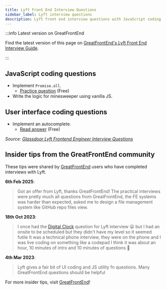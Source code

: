 ```yaml
---
title: Lyft Front End Interview Questions
sidebar_label: Lyft interview questions
description: Lyft front end interview questions with JavaScript coding challenges, UI problems, and insider tips from successful candidates. 
---
```


:::info Latest version on GreatFrontEnd

Find the latest version of this page on [GreatFrontEnd's Lyft Front End Interview Guide](https://www.greatfrontend.com/interviews/company/lyft/questions-guides?utm_source=frontendinterviewhandbook&utm_medium=referral&gnrs=frontendinterviewhandbook).

:::

## JavaScript coding questions

- Implement `Promise.all`.
  - [Practice question](https://www.greatfrontend.com/questions/javascript/promise-all?utm_source=frontendinterviewhandbook&utm_medium=referral&gnrs=frontendinterviewhandbook) (Free)
- Write the logic for minesweeper using vanilla JS.

## User interface coding questions

- Implement an autocomplete.
  - [Read answer](https://www.greatfrontend.com/questions/system-design/autocomplete?utm_source=frontendinterviewhandbook&utm_medium=referral&gnrs=frontendinterviewhandbook) (Free)

_Source: [Glassdoor Lyft Frontend Engineer Interview Questions](https://www.glassdoor.sg/Interview/Lyft-Frontend-Engineer-Interview-Questions-EI_IE700614.0,4_KO5,22.htm)_

## Insider tips from the GreatFrontEnd community

These tips were shared by [GreatFrontEnd](https://www.greatfrontend.com/?utm_source=frontendinterviewhandbook&utm_medium=referral&gnrs=frontendinterviewhandbook) users who have completed interviews with Lyft.

**6th Feb 2025**:

> Got an offer from Lyft, thanks GreatFrontEnd! The practical interviews were pretty much all questions from GreatFrontEnd, the FE systems was harder than expected, asked me to design a file management system like GitHub repo files view.

**18th Oct 2023**:

> I once had the [Digital Clock](https://www.greatfrontend.com/questions/user-interface/digital-clock?utm_source=frontendinterviewhandbook&utm_medium=referral&gnrs=frontendinterviewhandbook) question for Lyft interview 😦 but I had an onsite to be scheduled but they didn't have my level so it seemed futile It was a technical phone interview, they were on the phone and I was live coding on something like a codepad I think it was about an hour, 10 minutes of intro and 10 minutes of questions 🫠

**4th Mar 2023**:

> Lyft gives a fair bit of UI coding and JS utility fn questions. Many GreatFrontEnd questions should be helpful

For more insider tips, visit [GreatFrontEnd](https://www.greatfrontend.com/?utm_source=frontendinterviewhandbook&utm_medium=referral&gnrs=frontendinterviewhandbook)!
